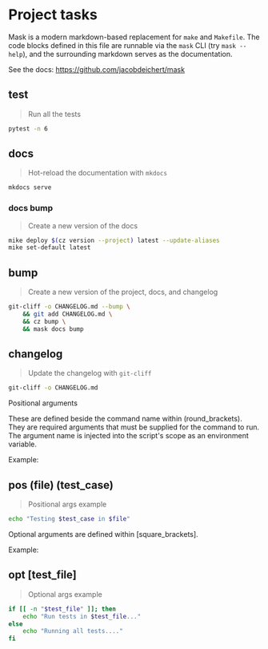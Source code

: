 # Project tasks
Mask is a modern markdown-based replacement for `make` and `Makefile`. The code blocks defined in this file are runnable via the `mask` CLI (try `mask --help`), and the surrounding markdown serves as the documentation.

See the docs: https://github.com/jacobdeichert/mask


<!-- A heading defines the command's name -->
## test

<!-- A blockquote defines the command's description -->
> Run all the tests

<!-- A code block defines the script to be executed -->
```sh
pytest -n 6
```

## docs

> Hot-reload the documentation with `mkdocs`

```sh
mkdocs serve 
```

### docs bump 

> Create a new version of the docs

```sh 
mike deploy $(cz version --project) latest --update-aliases
mike set-default latest
```

## bump

> Create a new version of the project, docs, and changelog 

```sh
git-cliff -o CHANGELOG.md --bump \
    && git add CHANGELOG.md \
    && cz bump \
    && mask docs bump
```

## changelog 

> Update the changelog with `git-cliff`

```sh
git-cliff -o CHANGELOG.md
```

Positional arguments

These are defined beside the command name within (round_brackets). They are required arguments that must be supplied for the command to run. The argument name is injected into the script's scope as an environment variable.

Example:

## pos (file) (test_case)

> Positional args example

~~~bash
echo "Testing $test_case in $file"
~~~

Optional arguments are defined within [square_brackets].

Example:

## opt [test_file]

> Optional args example

~~~bash
if [[ -n "$test_file" ]]; then
    echo "Run tests in $test_file..."
else
    echo "Running all tests...."
fi
~~~